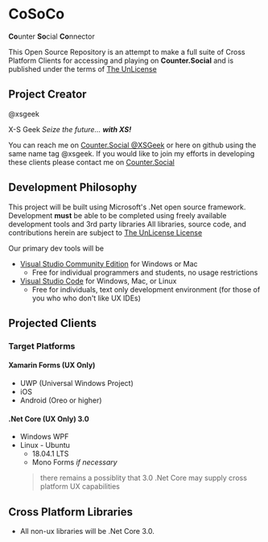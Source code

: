 # CoSoCo
**Co**unter **So**cial **Co**nnector

This Open Source Repository is an attempt to make a full suite of Cross Platform Clients for accessing and playing on **Counter.Social** and is published under the terms of [The UnLicense](http://unlicense.org)

## Project Creator
@xsgeek	

X-S Geek 
  *Seize the future... **with XS!***

You can reach me on [Counter.Social @XSGeek](https://counter.social/web/accounts/23674) or here on github using the same name tag @xsgeek. 
If you would like to join my efforts in developing these clients please contact me on [Counter.Social](https://counter.social/web/accounts/23674)

## Development Philosophy
This project will be built using Microsoft's .Net open source framework. 
Development **must** be able to be completed using freely available development tools and 3rd party libraries
All libraries, source code, and contributions herein are subject to [The UnLicense License](https://choosealicense.com/licenses/unlicense/)

Our primary dev tools will be
- [Visual Studio Community Edition](https://visualstudio.microsoft.com/vs/community/) for Windows or Mac 
  - Free for individual programmers and students, no usage restrictions
- [Visual Studio Code](https://code.visualstudio.com/download) for Windows, Mac, or Linux
  - Free for individuals, text only development environment (for those of you who who don't like UX IDEs)

## Projected Clients

### Target Platforms

#### Xamarin Forms (UX Only)

* UWP (Universal Windows Project)
* iOS
* Android (Oreo or higher)

#### .Net Core (UX Only) 3.0

* Windows WPF
* Linux - Ubuntu
  * 18.04.1 LTS
  * Mono Forms *if necessary*
  > there remains a possiblity that 3.0 .Net Core may supply cross platform UX capabilities

## Cross Platform Libraries

* All non-ux libraries will be .Net Core 3.0.


